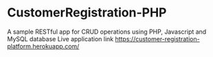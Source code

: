 # CustomerRegistration-PHP
A sample RESTful app for CRUD operations using PHP, Javascript and MySQL database
Live application link https://customer-registration-platform.herokuapp.com/
